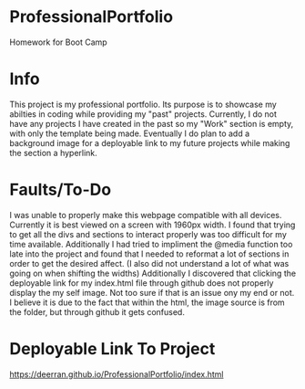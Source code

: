 # ProfessionalPortfolio
Homework for Boot Camp

# Info
This project is my professional portfolio. Its purpose is to showcase my abilties in coding while providing my "past" projects.
Currently, I do not have any projects I have created in the past so my "Work" section is empty, with only the template being made.
    Eventually I do plan to add a background image for a deployable link to my future projects while making the section a hyperlink.

# Faults/To-Do
I was unable to properly make this webpage compatible with all devices. Currently it is best viewed on a screen with 1960px width.
    I found that trying to get all the divs and sections to interact properly was too difficult for my time available. Additionally
    I had tried to impliment the @media function too late into the project and found that I needed to reformat a lot of sections in order
    to get the desired affect. (I also did not understand a lot of what was going on when shifting the widths)
Additionally I discovered that clicking the deployable link for my index.html file through github does not properly display the my self image.
    Not too sure if that is an issue ony my end or not. I believe it is due to the fact that within the html, the image source is from the folder, but through 
    github it gets confused.

# Deployable Link To Project
https://deerran.github.io/ProfessionalPortfolio/index.html